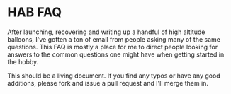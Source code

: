 # HAB FAQ
After launching, recovering and writing up a handful of high altitude balloons, I've gotten a ton of email from people asking many of the same questions. This FAQ is mostly a place for me to direct people looking for answers to the common questions one might have when getting started in the hobby.

This should be a living document. If you find any typos or have any good additions, please fork and issue a pull request and I'll merge them in.

